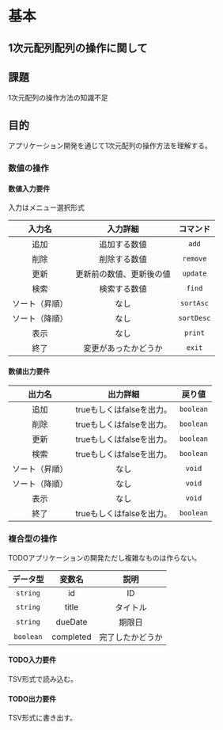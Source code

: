 # 基本

## $1$次元配列配列の操作に関して

## 課題

$1$次元配列の操作方法の知識不足

## 目的

アプリケーション開発を通じて$1$次元配列の操作方法を理解する。

### 数値の操作

#### 数値入力要件

入力はメニュー選択形式

|     入力名     |         入力詳細         |    コマンド    |
| :------------: | :----------------------: | :------------: |
|      追加      |       追加する数値       |   ```add```    |
|      削除      |       削除する数値       |  ```remove```  |
|      更新      | 更新前の数値、更新後の値 |  ```update```  |
|      検索      |       検索する数値       |   ```find```   |
| ソート（昇順） |           なし           | ```sortAsc```  |
| ソート（降順） |           なし           | ```sortDesc``` |
|      表示      |           なし           |  ```print```   |
|      終了      |   変更があったかどうか   |   ```exit```   |

#### 数値出力要件

|     出力名     |         出力詳細          |    戻り値     |
| :------------: | :-----------------------: | :-----------: |
|      追加      | trueもしくはfalseを出力。 | ```boolean``` |
|      削除      | trueもしくはfalseを出力。 | ```boolean``` |
|      更新      | trueもしくはfalseを出力。 | ```boolean``` |
|      検索      | trueもしくはfalseを出力。 | ```boolean``` |
| ソート（昇順） |           なし            |  ```void```   |
| ソート（降順） |           なし            |  ```void```   |
|      表示      |           なし            |  ```void```   |
|      終了      | trueもしくはfalseを出力。 | ```boolean``` |

### 複合型の操作

TODOアプリケーションの開発ただし複雑なものは作らない。

|   データ型    |  変数名   |       説明       |
| :-----------: | :-------: | :--------------: |
| ```string```  |    id     |        ID        |
| ```string```  |   title   |     タイトル     |
| ```string```  |  dueDate  |      期限日      |
| ```boolean``` | completed | 完了したかどうか |

#### TODO入力要件

TSV形式で読み込む。

#### TODO出力要件

TSV形式に書き出す。
